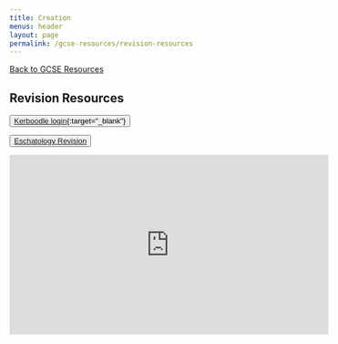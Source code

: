 ```yaml
---
title: Creation
menus: header
layout: page
permalink: /gcse-resources/revision-resources
---
```

[Back to GCSE Resources](/gcse-resources)

## Revision Resources

<button class="btn btn-outline-secondary btn-lg">[Kerboodle login](https://documentcloud.adobe.com/link/track?uri=urn%3Aaaid%3Ascds%3AUS%3A6f35e999-8983-45ba-9e78-ac52de1c2680){:target="_blank"}</button>

<button class="btn btn-outline-secondary btn-lg">[Eschatology Revision](/gcse-resources/catholic-christianity/eschatology/eschatology-revision)</button>

<iframe width="560" height="315" src="https://www.youtube.com/embed/dlm7uLuITXQ" frameborder="0" allow="accelerometer; autoplay; encrypted-media; gyroscope; picture-in-picture" allowfullscreen></iframe>
